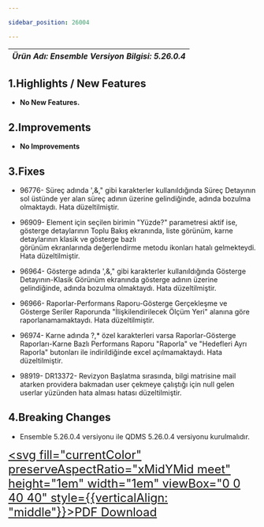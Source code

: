 ```yaml
---

sidebar_position: 26004

---
```

| ***Ürün Adı: Ensemble   Versiyon Bilgisi: 5.26.0.4*** |
|-----------------------------------------------|

## 1.Highlights / New Features

- **No New Features.**

## 2.Improvements

- **No Improvements**

## 3.Fixes

- 96776- Süreç adında ',&," gibi karakterler kullanıldığında Süreç Detayının sol üstünde yer alan süreç adının üzerine gelindiğinde, adında bozulma olmaktaydı. Hata düzeltilmiştir.

- 96909- Element için seçilen birimin "Yüzde?" parametresi aktif ise, gösterge detaylarının Toplu Bakış ekranında, liste görünüm, karne detaylarının klasik ve gösterge bazlı görünüm ekranlarında değerlendirme metodu ikonları hatalı gelmekteydi. Hata düzeltilmiştir.

- 96964- Gösterge adında ',&," gibi karakterler kullanıldığında Gösterge Detayının-Klasik Görünüm ekranında gösterge adının üzerine gelindiğinde, adında bozulma olmaktaydı. Hata düzeltilmiştir.

- 96966- Raporlar-Performans Raporu-Gösterge Gerçekleşme ve Gösterge Seriler Raporunda "İlişkilendirilecek Ölçüm Yeri" alanına göre raporlanamamaktaydı. Hata düzeltilmiştir.

- 96974- Karne adında ?,\* özel karakterleri varsa Raporlar-Gösterge Raporları-Karne Bazlı Performans Raporu "Raporla" ve "Hedefleri Ayrı Raporla" butonları ile indirildiğinde excel açılmamaktaydı. Hata düzeltilmiştir.

- 98919- DR13372- Revizyon Başlatma sırasında, bilgi matrisine mail atarken providera bakmadan user çekmeye çalıştığı için null gelen userlar yüzünden hata alması hatası düzeltilmiştir.

## 4.Breaking Changes
- Ensemble 5.26.0.4 versiyonu ile QDMS 5.26.0.4 versiyonu kurulmalıdır. 

<font size="5"><a href="https://portal.synergynow.io/#/_redirect/Hc3PKWtuPDfdlM1bkNKett"  target="_blank"><svg fill="currentColor" preserveAspectRatio="xMidYMid meet" height="1em" width="1em" viewBox="0 0 40 40" style={{verticalAlign: "middle"}}><g><path d="m35.8 8.5q0.6 0.6 1 1.7t0.5 1.9v25.8q0 0.8-0.6 1.5t-1.6 0.6h-30q-0.9 0-1.5-0.6t-0.6-1.5v-35.8q0-0.8 0.6-1.5t1.5-0.6h20q0.9 0 2 0.4t1.7 1.1z m-9.9-5.5v8.4h8.4q-0.3-0.6-0.5-0.9l-7-7q-0.3-0.2-0.9-0.5z m8.5 34.1v-22.8h-9.3q-0.9 0-1.5-0.6t-0.6-1.6v-9.2h-17.1v34.2h28.5z m-11.4-13.2q0.7 0.6 1.8 1.3 1.3-0.2 2.6-0.2 3.3 0 4 1.1 0.4 0.5 0 1.2 0 0 0 0l0 0v0.1q-0.2 0.8-1.6 0.8-1.1 0-2.6-0.4t-2.9-1.2q-4.9 0.5-8.7 1.8-3.4 5.9-5.4 5.9-0.4 0-0.7-0.2l-0.5-0.2q0-0.1-0.1-0.2-0.3-0.2-0.2-0.8 0.2-0.8 1.3-2t2.9-2.1q0.3-0.2 0.5 0.1 0.1 0 0.1 0.1 1.1-1.9 2.4-4.4 1.5-3.1 2.3-5.9-0.5-1.8-0.7-3.5t0.2-2.9q0.2-0.9 0.9-0.9h0.5q0.5 0 0.8 0.4 0.4 0.4 0.2 1.5-0.1 0.1-0.1 0.2 0 0 0 0.1v0.7q0 2.8-0.3 4.3 1.2 3.7 3.3 5.3z m-12.9 9.2q1.2-0.6 3.1-3.5-1.2 0.8-2 1.8t-1.1 1.7z m8.9-20.6q-0.4 1-0.1 3 0.1-0.2 0.2-1 0-0.1 0.1-0.9 0.1-0.1 0.1-0.2 0-0.1 0-0.1t0 0 0 0q0-0.5-0.3-0.8 0 0 0 0v0z m-2.8 14.8q3-1.2 6.4-1.8-0.1 0-0.3-0.2t-0.4-0.3q-1.7-1.5-2.8-4-0.6 2-1.9 4.4-0.7 1.3-1 1.9z m14.4-0.4q-0.5-0.5-3.1-0.5 1.7 0.6 2.8 0.6 0.3 0 0.4 0 0 0-0.1-0.1z"></path></g></svg>PDF Download</a></font>
